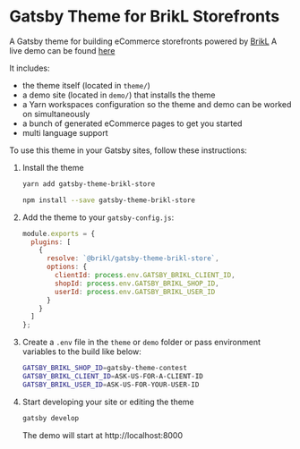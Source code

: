 # Gatsby Theme for BrikL Storefronts

A Gatsby theme for building eCommerce storefronts powered by [BrikL](https://www.brikl.io "BrikL")
A live demo can be found [here](https://gatsby-theme-brikl-demo.netlify.com "demo")

It includes:

- the theme itself (located in `theme/`)
- a demo site (located in `demo/`) that installs the theme
- a Yarn workspaces configuration so the theme and demo can be worked on simultaneously
- a bunch of generated eCommerce pages to get you started
- multi language support

To use this theme in your Gatsby sites, follow these instructions:

1.  Install the theme

    ```sh
    yarn add gatsby-theme-brikl-store
    ```

    ```sh
    npm install --save gatsby-theme-brikl-store
    ```

2.  Add the theme to your `gatsby-config.js`:

    ```js
    module.exports = {
      plugins: [
        {
          resolve: `@brikl/gatsby-theme-brikl-store`,
          options: {
            clientId: process.env.GATSBY_BRIKL_CLIENT_ID,
            shopId: process.env.GATSBY_BRIKL_SHOP_ID,
            userId: process.env.GATSBY_BRIKL_USER_ID
          }
        }
      ]
    };
    ```

3.  Create a `.env` file in the `theme` or `demo` folder or pass environment variables to the build like below:

    ```sh
    GATSBY_BRIKL_SHOP_ID=gatsby-theme-contest
    GATSBY_BRIKL_CLIENT_ID=ASK-US-FOR-A-CLIENT-ID
    GATSBY_BRIKL_USER_ID=ASK-US-FOR-YOUR-USER-ID
    ```

4.  Start developing your site or editing the theme

    ```sh
    gatsby develop
    ```

    The demo will start at http://localhost:8000
